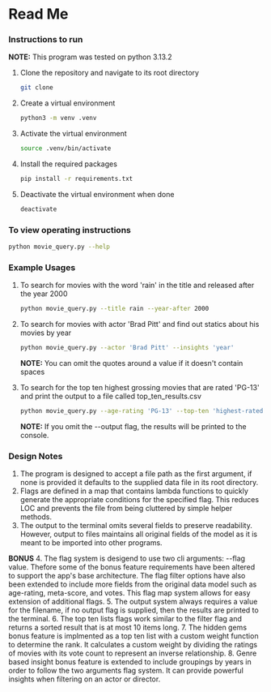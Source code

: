 # Read Me

### Instructions to run

**NOTE:** This program was tested on python 3.13.2

1. Clone the repository and navigate to its root directory
   ```bash
   git clone 
   ```
2. Create a virtual environment
   ```bash
   python3 -m venv .venv
   ```
3. Activate the virtual environment
    ```bash
    source .venv/bin/activate
    ```
4. Install the required packages
   ```bash
   pip install -r requirements.txt
   ```
5. Deactivate the virtual environment when done
   ```bash
   deactivate
   ```


### To view operating instructions
   ```bash
   python movie_query.py --help
   ```
   
### Example Usages

1. To search for movies with the word 'rain' in the title and released after the year 2000

   ```bash
   python movie_query.py --title rain --year-after 2000
   ```
2. To search for movies with actor 'Brad Pitt' and find out statics about his movies by year

   ```bash
   python movie_query.py --actor 'Brad Pitt' --insights 'year'
   ```
   **NOTE:** You can omit the quotes around a value if it doesn't contain spaces


4. To search for the top ten highest grossing movies that are rated 'PG-13' and print the output to a file called top_ten_results.csv

   ```bash
   python movie_query.py --age-rating 'PG-13' --top-ten 'highest-rated' --output top_ten_results.csv
   ```
   **NOTE:** If you omit the --output flag, the results will be printed to the console.

### Design Notes

1. The program is designed to accept a file path as the first argument, if none is provided it defaults to the supplied data file in its root directory.
2. Flags are defined in a map that contains lambda functions to quickly generate the appropriate conditions for the specified flag. This reduces LOC and prevents the file from being cluttered by simple helper methods.
3. The output to the terminal omits several fields to preserve readability. However, output to files maintains all original fields of the model as it is meant to be imported into other programs.

**BONUS**
4. The flag system is desigend to use two cli arguments: --flag value. Thefore some of the bonus feature requirements have been altered to support the app's base architecture. The flag filter options have also been extended to include more fields from the original data model such as age-rating, meta-score, and votes. This flag map system allows for easy extension of additional flags.
5. The output system always requires a value for the filename, if no output flag is supplied, then the results are printed to the terminal.
6. The top ten lists flags work similar to the filter flag and returns a sorted result that is at most 10 items long.
7. The hidden gems bonus feature is implmented as a top ten list with a custom weight function to determine the rank. It calculates a custom weight by dividing the ratings of movies with its vote count to represent an inverse relationship.
8. Genre based insight bonus feature is extended to include groupings by years in order to follow the two arguments flag system. It can provide powerful insights when filtering on an actor or director. 